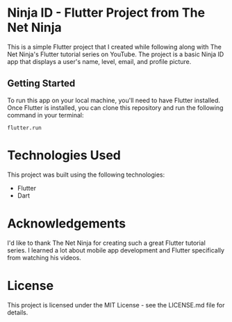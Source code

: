 # Ninja ID - Flutter Project from The Net Ninja

This is a simple Flutter project that I created while following along with The Net Ninja's Flutter tutorial series on YouTube. The project is a basic Ninja ID app that displays a user's name, level, email, and profile picture.

## Getting Started

To run this app on your local machine, you'll need to have Flutter installed. Once Flutter is installed, you can clone this repository and run the following command in your terminal:

~~~
flutter.run
~~~

# Technologies Used
This project was built using the following technologies:

 * Flutter
 * Dart
 
# Acknowledgements
I'd like to thank The Net Ninja for creating such a great Flutter tutorial series. I learned a lot about mobile app development and Flutter specifically from watching his videos.

# License
This project is licensed under the MIT License - see the LICENSE.md file for details.
